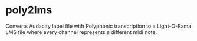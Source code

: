 # poly2lms
Converts Audacity label file with Polyphonic transcription to a Light-O-Rama LMS file where every channel represents a different midi note.
